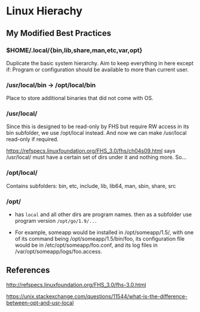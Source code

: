 # Linux Hierachy

## My Modified Best Practices

### $HOME/.local/{bin,lib,share,man,etc,var,opt}

Duplicate the basic system hierarchy.  Aim to keep everything in here except if:
Program or configuration should be available to more than current user.

### /usr/local/bin -> /opt/local/bin

Place to store additional binaries that did not come with OS.

### /usr/local/

Since this is designed to be read-only by FHS but require RW access in its bin subfolder, we use /opt/local instead.  And now we can make /usr/local read-only if required.

https://refspecs.linuxfoundation.org/FHS_3.0/fhs/ch04s09.html
says /usr/local/ must have a certain set of dirs under it and nothing more.  So...

### /opt/local/

Contains subfolders: bin, etc, include, lib, lib64, man, sbin, share, src

### /opt/

- has `local` and all other dirs are program names.  then as a subfolder use program version `/opt/go/1.9/...`

- For example, someapp would be installed in /opt/someapp/1.5/, with one of its command being /opt/someapp/1.5/bin/foo, its configuration file would be in /etc/opt/someapp/foo.conf, and its log files in /var/opt/someapp/logs/foo.access.


## References

http://refspecs.linuxfoundation.org/FHS_3.0/fhs-3.0.html

https://unix.stackexchange.com/questions/11544/what-is-the-difference-between-opt-and-usr-local
